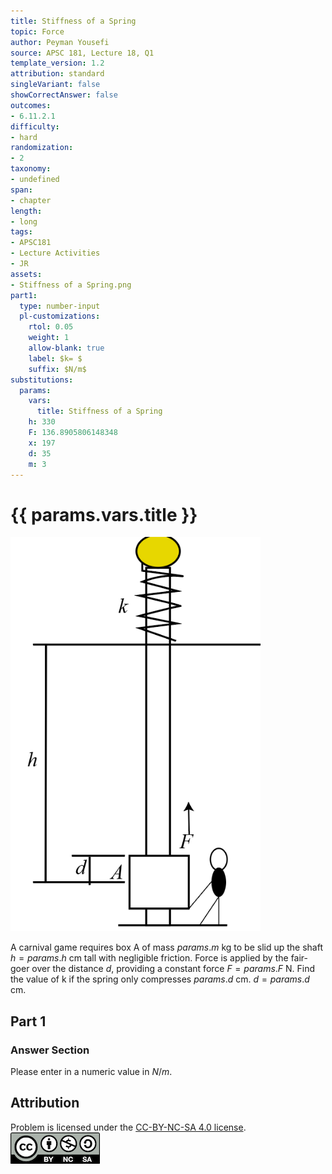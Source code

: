 ```yaml
---
title: Stiffness of a Spring
topic: Force
author: Peyman Yousefi
source: APSC 181, Lecture 18, Q1
template_version: 1.2
attribution: standard
singleVariant: false
showCorrectAnswer: false
outcomes:
- 6.11.2.1
difficulty:
- hard
randomization:
- 2
taxonomy:
- undefined
span:
- chapter
length:
- long
tags:
- APSC181
- Lecture Activities
- JR
assets:
- Stiffness of a Spring.png
part1:
  type: number-input
  pl-customizations:
    rtol: 0.05
    weight: 1
    allow-blank: true
    label: $k= $
    suffix: $N/m$
substitutions:
  params:
    vars:
      title: Stiffness of a Spring
    h: 330
    F: 136.8905806148348
    x: 197
    d: 35
    m: 3
---
```

# {{ params.vars.title }}
<img src="Stiffness of a Spring.png" width=400>

A carnival game requires box A of mass ${{ params.m }}$ kg to be slid up the shaft $h = {{ params.h }}$ cm tall with negligible friction.
Force is applied by the fair-goer over the distance $d$, providing a constant force $F = {{ params.F }}$ N.
Find the value of k if the spring only compresses ${{ params.d }}$ cm.
$d = {{ params.d }}$ cm.

## Part 1

### Answer Section

Please enter in a numeric value in $N/m$.

## Attribution

Problem is licensed under the [CC-BY-NC-SA 4.0 license](https://creativecommons.org/licenses/by-nc-sa/4.0/).<br> ![The Creative Commons 4.0 license requiring attribution-BY, non-commercial-NC, and share-alike-SA license.](https://raw.githubusercontent.com/firasm/bits/master/by-nc-sa.png)